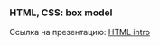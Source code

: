 ### HTML, CSS: box model
Ссылка на презентацию: [HTML intro](https://github.com/ait-tr/cohort39.2/blob/main/front_end/lesson_03/CSS_box_model.pdf)

 




